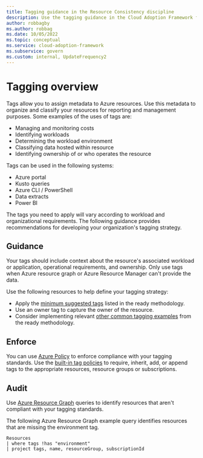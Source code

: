 ```yaml
---
title: Tagging guidance in the Resource Consistency discipline
description: Use the tagging guidance in the Cloud Adoption Framework for Azure for guidance on what to tag, how to enforce and audit compliance with your tagging standards.
author: robbagby
ms.author: robbag
ms.date: 10/05/2022
ms.topic: conceptual
ms.service: cloud-adoption-framework
ms.subservice: govern
ms.custom: internal, UpdateFrequency2
---
```


# Tagging overview

Tags allow you to assign metadata to Azure resources. Use this metadata to organize and classify your resources for reporting and management purposes. Some examples of the uses of tags are:

- Managing and monitoring costs
- Identifying workloads
- Determining the workload environment
- Classifying data hosted within resource
- Identifying ownership of or who operates the resource

Tags can be used in the following systems:

- Azure portal
- Kusto queries
- Azure CLI / PowerShell
- Data extracts
- Power BI

The tags you need to apply will vary according to workload and organizational requirements. The following guidance provides recommendations for developing your organization's tagging strategy.

## Guidance

Your tags should include context about the resource's associated workload or application, operational requirements, and ownership. Only use tags when Azure resource graph or Azure Resource Manager can't provide the data.

Use the following resources to help define your tagging strategy:

- Apply the [minimum suggested tags](../../ready/azure-best-practices/resource-tagging.md#minimum-suggested-tags) listed in the ready methodology.
- Use an owner tag to capture the owner of the resource.
- Consider implementing relevant [other common tagging examples](../../ready/azure-best-practices/resource-tagging.md#other-common-tagging-examples) from the ready methodology.

## Enforce

You can use [Azure Policy](/azure/governance/policy/overview) to enforce compliance with your tagging standards. Use the [built-in tag policies](/azure/governance/policy/samples/built-in-policies#tags) to require, inherit, add, or append tags to the appropriate resources, resource groups or subscriptions.

## Audit

Use [Azure Resource Graph](/azure/governance/resource-graph/overview) queries to identify resources that aren't compliant with your tagging standards.

The following Azure Resource Graph example query identifies resources that are missing the environment tag.

```azurecli
Resources
| where tags !has "environment"
| project tags, name, resourceGroup, subscriptionId
```
